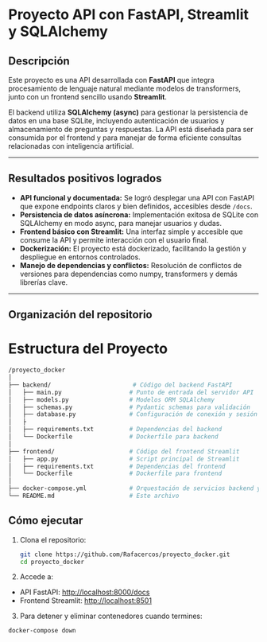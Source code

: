 # Proyecto API con FastAPI, Streamlit y SQLAlchemy

## Descripción

Este proyecto es una API desarrollada con **FastAPI** que integra procesamiento de lenguaje natural mediante modelos de transformers, junto con un frontend sencillo usando **Streamlit**. 

El backend utiliza **SQLAlchemy (async)** para gestionar la persistencia de datos en una base SQLite, incluyendo autenticación de usuarios y almacenamiento de preguntas y respuestas. La API está diseñada para ser consumida por el frontend y para manejar de forma eficiente consultas relacionadas con inteligencia artificial.

---

## Resultados positivos logrados

- **API funcional y documentada:** Se logró desplegar una API con FastAPI que expone endpoints claros y bien definidos, accesibles desde `/docs`.
- **Persistencia de datos asíncrona:** Implementación exitosa de SQLite con SQLAlchemy en modo async, para manejar usuarios y dudas.
- **Frontend básico con Streamlit:** Una interfaz simple y accesible que consume la API y permite interacción con el usuario final.
- **Dockerización:** El proyecto está dockerizado, facilitando la gestión y despliegue en entornos controlados.
- **Manejo de dependencias y conflictos:** Resolución de conflictos de versiones para dependencias como numpy, transformers y demás librerías clave.

---

## Organización del repositorio

# Estructura del Proyecto

```bash
/proyecto_docker
│
├── backend/                       # Código del backend FastAPI
│   ├── main.py                   # Punto de entrada del servidor API
│   ├── models.py                 # Modelos ORM SQLAlchemy
│   ├── schemas.py                # Pydantic schemas para validación
│   ├── database.py               # Configuración de conexión y sesión async
│   ├
│   ├── requirements.txt          # Dependencias del backend
│   └── Dockerfile                # Dockerfile para backend
│
├── frontend/                     # Código del frontend Streamlit
│   ├── app.py                    # Script principal de Streamlit
│   ├── requirements.txt          # Dependencias del frontend
│   └── Dockerfile                # Dockerfile para frontend
│
├── docker-compose.yml            # Orquestación de servicios backend y frontend
└── README.md                     # Este archivo

```

## Cómo ejecutar

1. Clona el repositorio:
   ```bash
   git clone https://github.com/Rafacercos/proyecto_docker.git
   cd proyecto_docker
2. Accede a:

- API FastAPI: [http://localhost:8000/docs](http://localhost:8000/docs)
- Frontend Streamlit: [http://localhost:8501](http://localhost:8501)
3. Para detener y eliminar contenedores cuando termines:

```bash
docker-compose down


